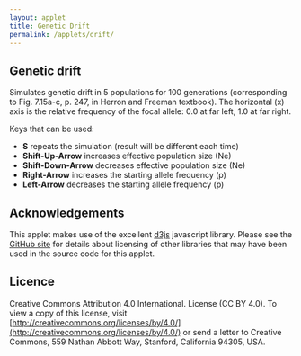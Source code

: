 ```yaml
---
layout: applet
title: Genetic Drift
permalink: /applets/drift/
---
```


## Genetic drift 

Simulates genetic drift in 5 populations for 100 generations (corresponding to Fig. 7.15a-c, p. 247, in Herron and Freeman textbook). The horizontal (x) axis is the relative frequency of the focal allele: 0.0 at far left, 1.0 at far right. 

Keys that can be used:
* **S** repeats the simulation (result will be different each time)
* **Shift-Up-Arrow** increases effective population size (Ne)
* **Shift-Down-Arrow** decreases effective population size (Ne)
* **Right-Arrow** increases the starting allele frequency (p)
* **Left-Arrow** decreases the starting allele frequency (p)

<div id="arbitrary"></div>
<script type="text/javascript">
    // written by Paul O. Lewis 22-Feb-2021

    // width and height of svg
    let w = 840;
    let h = 670;
    let lm = 20;
    let rm = 20;
    let tm = 50;
    let bm = 20;

    let slow_way = false;

    let tick      = 0;
    let ngen      = 100;
    let debugstop = null;
    let yincr     = 1/ngen;   // amount traveled in y-axis over one time unit

    let npops = 8;
    let Ne     = 10000; 
    let p0     = 0.5;

    let iterating = false;
    let iteration_milisecs = 5;

    let ystart = 1.0;
    let steps = [];
    let lot = new Random();

    // Select DIV element already created (see above) to hold SVG
    let plot_div = d3.select("div#arbitrary");

    // Create SVG element
    let plot_svg = plot_div.append("svg")
        .attr("width", w)
        .attr("height", h);

    // Create rect outlining entire area of SVG
    plot_svg.append("rect")
        .attr("x", 0)
        .attr("y", 0)
        .attr("width", w)
        .attr("height", h)
        .attr("fill", "black");

    let title = plot_svg.append("text")
        .attr("id", "title")
        .attr("x", 0)
        .attr("y", 0)
        .attr("font-family", "Verdana")
        .attr("font-size", "16")
        .attr("fill", "white")
        .style("text-anchor", "middle")
        .text("");

    function CenterTextInRect(text_element, x, y, w, h) {
        // center text_element horizontally
        text_element.attr("text-anchor", "middle");
        text_element.attr("x", x + w/2);

        // center text_element vertically
        text_element.attr("y", 0);
        var bb = text_element.node().getBBox();
        var descent = bb.height + bb.y;
        text_element.attr("y", y + h/2 + bb.height/2 - descent);
        }

    function CenterTextAroundPoint(text_element, x, y) {
        // center text_element horizontally
        text_element.attr("text-anchor", "middle");
        text_element.attr("x", x);

        // center text_element vertically
        text_element.attr("y", 0);
        var bb = text_element.node().getBBox();
        var descent = bb.height + bb.y;
        text_element.attr("y", y + bb.height/2 - descent);
        }

    function increasePopulationSize() {
        if (Ne < 10) {
            Ne = Ne + 1;
        }
        else if (Ne < 100) {
            Ne = Ne + 10;
        }
        else if (Ne < 1000) {
            Ne = Ne + 100;
        }
        else if (Ne < 10000) {
            Ne = Ne + 1000;
        }
        else if (Ne < 100000) {
            Ne = Ne + 10000;
        }
        else {
            Ne = Ne + 100000;
        }
        if (Ne > 1000000)
            Ne = 1000000;
    }

    function decreasePopulationSize() {
        if (Ne <= 10) {
            Ne = Ne - 1;
        }
        else if (Ne <= 100) {
            Ne = Ne - 10;
        }
        else if (Ne <= 1000) {
            Ne = Ne - 100;
        }
        else if (Ne <= 10000) {
            Ne = Ne - 1000;
        }
        else if (Ne <= 100000) {
            Ne = Ne - 10000;
        }
        else {
            Ne = Ne - 100000;
        }
        if (Ne <= 1)
            Ne = 1;
    }

    function increaseStartingFrequency() {
        if (p0 < 0.1 || p0 >= 0.9) {
            // snap p0 to nearest hundredth
            p0 = p0 + 0.01;
            p0 = Math.round(100*p0)/100;
        }
        else {
            // snap shape to nearest tenth
            p0 = p0 + 0.1;
            p0 = Math.round(10*p0)/10;
        }
        if (p0 >= 0.99)
            p0 = 0.99;
    }

    function decreaseStartingFrequency() {
        if (p0 <= 0.1 || p0 > 0.9) {
            // snap p0 to nearest hundredth
            p0 = p0 - 0.01;
            p0 = Math.round(100*p0)/100;
        }
        else {
            // snap p0 to nearest tenth
            p0 = p0 - 0.1;
            p0 = Math.round(10*p0)/10;
        }
        if (p0 <= 0.01)
            p0 = 0.01;
    }

    function refreshTitle() {
        plot_svg.select("text#title")
            .text("Genetic Drift (starting frequency = " + p0.toFixed(2) + ", Ne = " + Ne + ")");
        CenterTextAroundPoint(title, w/2, tm/2);
    }
    refreshTitle();

    var xscale = d3.scaleLinear()
        .domain([0,1])
        .range([lm,w-rm]);

    var yscale = d3.scaleLinear()
        .domain([0,1])
        .range([h-bm,tm]);

    // Earth tones based on real clay pigments
    // From http://www.boomerinas.com/wp-content/uploads/2015/08/real-earth-tones-clay-pigment.jpg
    let earthcolor = d3.scaleOrdinal()
        .domain([0,11])
        .range([
            d3.rgb("#8B230D"),
            d3.rgb('#B0612A'),
            d3.rgb('#462D24'),
            d3.rgb('#84A18B'),
            d3.rgb('#E9BC5E'),
            d3.rgb('#66332C'),
            d3.rgb('#887D59'),
            d3.rgb('#D34F16'),
            d3.rgb('#976643'),
            d3.rgb('#D68D3D'),
            d3.rgb('#8C4B3A'),
            d3.rgb('#A39C90')
            ]);

    // color(0) returns first predefined color of 20 total in schemeCategory20
    let color = d3.scaleOrdinal()
        .range(d3.schemeCategory20);

    function refreshTrace(i) {
        plot_svg.selectAll("line.lineage" + i)
            .data(steps[i])
            .enter()
            .append("line")
            .attr("class", "lineage" + i + " trace")
            .attr("x1", function(d) {return xscale(d.x0);})
            .attr("x2", function(d) {return xscale(d.x);})
            .attr("y1", function(d) {return yscale(d.y0);})
            .attr("y2", function(d) {return yscale(d.y);})
            .attr("stroke-width", "2")
            .attr("stroke", function(d) {return color(d.pop % 20);});
            //.attr("stroke", function(d) {return earthcolor(d.pop % 12);});
    }

    function resetTrace() {
        console.log("resetting traces");
        tick = 0;
        steps = [];
        let n1 = Math.round(2*Ne*p0);
        let n0 = 2*Ne - n1;
        plot_svg.selectAll("line.trace").remove();
        for (let i = 0; i < npops; i++) {
            let xstart = p0;
            var genes = [];
            for (let j = 0; j < n1; j++) {
                genes.push(1);
            }
            for (let j = n1; j < 2*Ne; j++) {
                genes.push(0);
            }
            if (slow_way)
                steps.push([{'x0':xstart, 'x':xstart, 'y0':ystart, 'y':ystart, 'pop':i, 'genes':genes}]);
            else
                steps.push([{'x0':xstart, 'x':xstart, 'y0':ystart, 'y':ystart, 'pop':i}]);
            refreshTrace(i);
        }
    }

    function checkTimesUp() {
        if (tick == ngen || (debugstop && tick == debugstop)) {
            iterating = false;
        }
    }

    function nextStep() {
        for (let i = 0; i < npops; i++) {
            let s = steps[i];
            let latest_generation = s.length - 1;
            let p = s[latest_generation];

            let ynew = p.y - yincr;
            if (slow_way) {
                // draw new generation by random sampling previous generation                    
                let xsum = 0.0;
                let newgenes = [];
                for (let j = 0; j < 2*Ne; j++) {
                    let u = lot.uniform(0,1);
                    let k = Math.floor(u*2*Ne);
                    let g = p.genes[k];
                    xsum += g;
                    newgenes.push(g);
                }
                let xnew = xsum/(2.0*Ne);
                steps[i].push({'x0':p.x, 'x':xnew, 'y0':p.y, 'y':ynew, 'pop':i, 'genes':newgenes});
            }
            else {
                // draw new allele frequency using normal deviate with appropriate mean and standard deviation
                if (p.x == 0.0 || p.x == 1.0)
                    steps[i].push({'x0':p.x, 'x':p.x, 'y0':p.y, 'y':ynew, 'pop':i});
                else {
                    // If K is binomial with parameter p and sample size n,
                    // Var(K) = n p (1-p)
                    // Relative frequency = K/n, so
                    // Var(K/n) = (1/n^2) Var(K) = n p (1-p) / n^2 = p(1-p)/n
                    // In our case, n = 2 Ne, so variance = p(1-p)/(2 Ne)
                    let mu = p.x;
                    let sd = Math.sqrt(p.x*(1.0 - p.x)/(2*Ne));
                    let xnew = lot.normal(mu, sd);
                    if (xnew <= 0.0)
                        xnew = 0.0;
                    else if (xnew >= 1.0)
                        xnew = 1.0;
                    steps[i].push({'x0':p.x, 'x':xnew, 'y0':p.y, 'y':ynew, 'pop':i});
                    //if (i == 0) {
                    //    console.log('i = ' + i + ' | y = ' + ynew);
                    //}
                }
            }
        
            refreshTrace(i);
        }
        tick++;
        checkTimesUp();
    }

    function reset() {
        if (iterating) {
            iterating = false;
            resetTrace();                    
        }
    }

    function startOrStop() {
        if (iterating)
            iterating = false;
        else {
            iterating = true;
            resetTrace();                    
            var timer = setInterval(function() {
                if (iterating)
                    nextStep();
                else
                    clearInterval(timer);
            }, iteration_milisecs);
        }
    }
    startOrStop();

    // Listen and react to keystrokes
    // key      code  key code  key code  key code  key code
    // -------------  --------  --------  --------  --------
    // tab         9    0   48    ~  192    a   65    n   78
    // return     13    1   49    ;  186    b   66    o   79
    // shift      16    2   50    =  187    c   67    p   80
    // control    17    3   51    ,  188    d   68    q   81
    // option     18    4   52    -  189    e   69    r   82
    // command    91    5   53    .  190    f   70    s   83
    // space      32    6   54    /  191    g   71    t   84
    // leftarrow  37    7   55    \  220    h   72    u   85
    // uparrow    38    8   56    [  219    i   73    v   86
    // rightarrow 39    9   57    ]  221    j   74    w   87
    // downarrow  40              '  222    k   75    x   88
    //                                      l   76    y   89
    //                                      m   77    z   90
    function keyDown() {
        console.log("key was pressed: " + d3.event.keyCode);
        if (d3.event.keyCode == 83) {
            // 83 is the "s" key
            startOrStop();
        }
        else if (d3.event.keyCode == 38) {
            // 38 is the "uparrow" key
            increasePopulationSize();
            refreshTitle();
            reset();
        }
        else if (d3.event.keyCode == 40) {
            // 40 is the "downarrow" key
            decreasePopulationSize();
            refreshTitle();
            reset();
        }
        else if (d3.event.keyCode == 37) {
            // 37 is the "leftarrow" key
            decreaseStartingFrequency();
            refreshTitle();
            reset();
        }
        else if (d3.event.keyCode == 39) {
            // 39 is the "rightarrow" key
            increaseStartingFrequency();
            refreshTitle();
            reset();
        }
    }
    d3.select("body")
        .on("keydown", keyDown);
</script>

## Acknowledgements

This applet makes use of the excellent [d3js](https://d3js.org/) javascript library. 
Please see the [GitHub site](https://github.com/plewis/plewis.github.io/tree/master/assets/js) for details about licensing of other libraries that may have been used in the source code for this applet.

## Licence

Creative Commons Attribution 4.0 International.
License (CC BY 4.0). To view a copy of this license, visit
[http://creativecommons.org/licenses/by/4.0/](http://creativecommons.org/licenses/by/4.0/) or send a letter to Creative Commons, 559
Nathan Abbott Way, Stanford, California 94305, USA.
